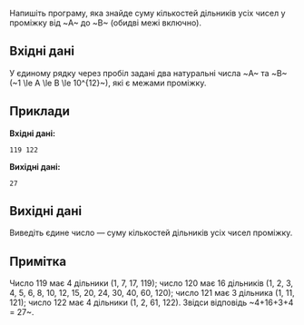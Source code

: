 ﻿Напишіть програму, яка знайде суму кількостей дільників усіх чисел у проміжку від ~A~ до ~B~ (обидві межі включно).

## Вхідні дані
У єдиному рядку через пробіл задані два натуральні числа ~A~ та ~B~ (~1 \le A \le B \le 10^{12}~), які є межами проміжку.

## Приклади
**Вхідні дані:**
```
119 122
```

**Вихідні дані:**
```
27
```

## Вихідні дані
Виведіть єдине число — суму кількостей дільників усіх чисел проміжку.

## Примітка
Число 119 має 4 дільники (1, 7, 17, 119);
число 120 має 16 дільників (1, 2, 3, 4, 5, 6, 8, 10, 12, 15, 20, 24, 30, 40, 60, 120);
число 121 має 3 дільника (1, 11, 121);
число 122 має 4 дільники (1, 2, 61, 122).
Звідси відповідь ~4+16+3+4 = 27~.

